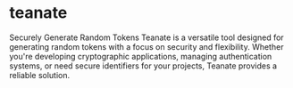 # teanate
Securely Generate Random Tokens  Teanate is a versatile tool designed for generating random tokens with a focus on security and flexibility. Whether you're developing cryptographic applications, managing authentication systems, or need secure identifiers for your projects, Teanate provides a reliable solution.
